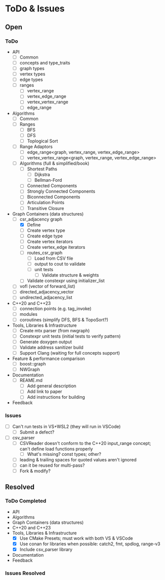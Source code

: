 # ToDo & Issues

## Open

### ToDo 
- API
  - [ ] Common
  - [ ] concepts and type_traits
  - [ ] graph types
  - [ ] vertex types
  - [ ] edge types
  - [ ] ranges
    - [ ] vertex_range
    - [ ] vertex_edge_range
    - [ ] vertex_vertex_range
    - [ ] edge_range
- Algorithms
  - [ ] Common
  - [ ] Ranges
    - [ ] BFS
    - [ ] DFS
    - [ ] Toplogical Sort
  - [ ] Range Adaptors
    - [ ] edge_range<graph, vertex_range, vertex_edge_range>
    - [ ] vertex_vertex_range<graph, vertex_range, vertex_edge_range>
  - [ ] Algorithms (full & simplified/book)
    - [ ] Shortest Paths
      - [ ] Dijkstra
      - [ ] Bellman-Ford
    - [ ] Connected Components
    - [ ] Strongly Connected Components
    - [ ] Biconnected Components
    - [ ] Articulation Points
    - [ ] Transitive Closure
- Graph Containers (data structures)
    - [ ] csr_adjacency graph
      - [x] Define
      - [ ] Create vertex type
      - [ ] Create edge type
      - [ ] Create vertex iterators
      - [ ] Create vertex_edge iterators
      - [ ] routes_csr_graph
        - [ ] Load from CSV file
        - [ ] output to cout to validate
        - [ ] unit tests
          - [ ] Validate structure & weights
      - [ ] Validate constexpr using initializer_list
    - [ ] vofl (vector of forward_list)
    - [ ] directed_adjacency_vector
    - [ ] undirected_adjacency_list
- C\+\+20 and C\+\+23
  - [ ] connection points (e.g. tag_invoke)
  - [ ] modules
  - [ ] coroutines (simplify DFS, BFS & TopoSort?)
- Tools, Libraries & Infrastructure
  - [ ] Create mtx parser (from nwgraph)
  - [ ] Constexpr unit tests (initial tests to verify pattern)
  - [ ] Generate doxygen output
  - [ ] Validate address sanitizer build
  - [ ] Support Clang (waiting for full concepts support)
- Feature & performance comparison
  - [ ] boost::graph
  - [ ] NWGraph
- Documentation
  - [ ] REAME.md
    - [ ] Add general description
    - [ ] Add link to paper
    - [ ] Add instructions for building
- Feedback

### Issues
- [ ] Can't run tests in VS+WSL2 (they will run in VSCode)
  - [ ] Submit a defect?
- [ ] csv_parser
  - [ ] CSVReader doesn't conform to the C++20 input_range concept; can't define load functions properly
    - [ ] What's missing? const types; other?
  - [ ] leading & trailing spaces for quoted values aren't ignored
  - [ ] can it be reused for multi-pass?
  - [ ] Fork & modify?

## Resolved
### ToDo Completed
- API
- Algorithms
- Graph Containers (data structures)
- C\+\+20 and C\+\+23
- Tools, Libraries & Infrastructure
  - [x] Use CMake Presets; must work with both VS & VSCode
  - [x] Use conan for libraries when possible: catch2, fmt, spdlog, range-v3
  - [x] Include csv_parser library
- Documentation
- Feedback

### Issues Resolved
